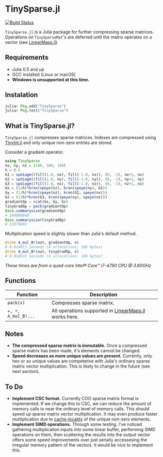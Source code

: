# TinySparse.jl

[![Build Status](https://travis-ci.org/mcovalt/TinySparse.jl.svg?branch=master)](https://travis-ci.org/mcovalt/TinySparse.jl)

`TinySparse.jl` is a Julia package for further compressing sparse matrices. Operations on `TinySparseMat`'s are deferred until the matrix operates on a vector (see [LinearMaps.jl](https://github.com/Jutho/LinearMaps.jl)).

## Requirements
* Julia 0.5 and up
* GCC installed (Linux or macOS)
* **Windows is unsupported at this time.**

## Instalation
```julia
julia> Pkg.add("TinySparse")
julia> Pkg.test("TinySparse")
```

## What is TinySparse.jl?
`TinySparse.jl` compresses sparse matrices. Indexes are compressed using [TinyInt.jl](https://github.com/mcovalt/TinyInt.jl) and only unique non-zero entries are stored.

Consider a gradient operator.
```julia
using TinySparse
nx, ny, nz = (100, 100, 100)
h = 0.5
G1 = spdiagm((fill(1.0, nx), fill(-1.0, nx)), (0, -1), nx+1, nx)
G2 = spdiagm((fill(1.0, ny), fill(-1.0, ny)), (0, -1), ny+1, ny)
G3 = spdiagm((fill(1.0, nz), fill(-1.0, nz)), (0, -1), nz+1, nz)
Gx = (1/h)*kron(speye(nz), kron(speye(ny), G1))
Gy = (1/h)*kron(speye(nz), kron(G2, speye(nx)))
Gz = (1/h)*kron(G3, kron(speye(ny), speye(nx)))
gradientOp = vcat(Gx, Gy, Gz)
tinyGradOp = pack(gradientOp)
Base.summarysize(gradientOp)
# 104000048
Base.summarysize(tinyGradOp)
# 22079893
```
Multiplication speed is sligthly slower than Julia's default method.
```julia
@time A_mul_B!(out, gradientOp, x)
# 0.014913 seconds (4 allocations: 160 bytes)
@time A_mul_B!(out, tinyGradOp, x)
# 0.018533 seconds (4 allocations: 160 bytes)
```

*These times are from a quad-core Intel® Core™ i7-4790 CPU @ 3.60GHz*

## Functions
Function              | Description
--------------------- | ------------
`pack(x)`             | Compresses sparse matrix.
`+, *, A_mul_B!...`   | All operations supported in [LinearMaps.jl](https://github.com/Jutho/LinearMaps.jl) works here.

## Notes
* **The compressed sparse matrix is immutable.** Once a compressed sparse matrix has been made, it's elements cannot be changed.
* **Speed decreases as more unique values are present.** Currently, only two or so unique values are competetive with Julia's ordinary sparse matrix vector multiplication. This is likely to change in the future (see next section).

## To Do
* **Implement CSC format.** Currently COO sparse matrix format is implemented. If we change this to CSC, we can reduce the amount of memory calls to near the ordinary level of memory calls. This should speed up sparse matrix vector multiplication. It may even produce faster multiplication due to [cache-locality](https://en.wikipedia.org/wiki/Locality_of_reference) of the unique non-zero elements.
* **Implement SIMD operations.** Through some testing, I've noticed gathering multiplication inputs into some linear buffer, performing SIMD operations on them, then scattering the results into the output vector offers some speed improvements over just serially accessesing the irregular memory pattern of the vectors. It would be nice to implement this.
